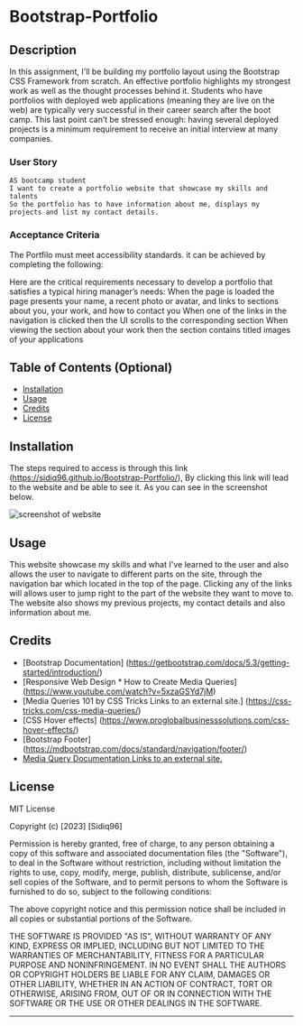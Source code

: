 # Bootstrap-Portfolio
## Description

In this assignment, I'll be building my portfolio layout using the Bootstrap CSS Framework from scratch. An effective portfolio highlights my strongest work as well as the thought processes behind it. Students who have portfolios with deployed web applications (meaning they are live on the web) are typically very successful in their career search after the boot camp. This last point can’t be stressed enough: having several deployed projects is a minimum requirement to receive an initial interview at many companies.

### User Story

```
AS bootcamp student
I want to create a portfolio website that showcase my skills and talents
So the portfolio has to have information about me, displays my projects and list my contact details.
```
### Acceptance Criteria

The Portfilo must meet accessibility standards. it can be achieved by completing the following:

Here are the critical requirements necessary to develop a portfolio that satisfies a typical hiring manager’s needs:
When the page is loaded the page presents your name, a recent photo or avatar, and links to sections about you, your work, and how to contact you
When one of the links in the navigation is clicked then the UI scrolls to the corresponding section
When viewing the section about your work then the section contains titled images of your applications


## Table of Contents (Optional)
- [Installation](#installation)
- [Usage](#usage)
- [Credits](#credits)
- [License](#license)

## Installation

The steps required to access is through this link (https://sidiq96.github.io/Bootstrap-Portfolio/), By clicking this link will lead to the website and be able to see it. As you can see in the screenshot below.

![screenshot of website](./images/Screenshot%20of%20my%20website.png)

## Usage

This website showcase my skills and what I've learned to the user and also allows the user to navigate to different parts on the site, through the navigation bar which located in the top
of the page. Clicking any of the links will allows user to jump right to the part of the website they want to move to. The website also shows my previous projects, my contact details and also information about me.

## Credits

* [Bootstrap Documentation] (https://getbootstrap.com/docs/5.3/getting-started/introduction/)
* [Responsive Web Design * How to Create Media Queries] (https://www.youtube.com/watch?v=5xzaGSYd7jM)
* [Media Queries 101 by CSS Tricks Links to an external site.] (https://css-tricks.com/css-media-queries/)
* [CSS Hover effects] (https://www.proglobalbusinesssolutions.com/css-hover-effects/)
* [Bootstrap Footer] (https://mdbootstrap.com/docs/standard/navigation/footer/)
* [Media Query Documentation Links to an external site.](https://www.w3schools.com/cssref/css3_pr_mediaquery.php)


## License

MIT License

Copyright (c) [2023] [Sidiq96]

Permission is hereby granted, free of charge, to any person obtaining a copy
of this software and associated documentation files (the "Software"), to deal
in the Software without restriction, including without limitation the rights
to use, copy, modify, merge, publish, distribute, sublicense, and/or sell
copies of the Software, and to permit persons to whom the Software is
furnished to do so, subject to the following conditions:

The above copyright notice and this permission notice shall be included in all
copies or substantial portions of the Software.

THE SOFTWARE IS PROVIDED "AS IS", WITHOUT WARRANTY OF ANY KIND, EXPRESS OR
IMPLIED, INCLUDING BUT NOT LIMITED TO THE WARRANTIES OF MERCHANTABILITY,
FITNESS FOR A PARTICULAR PURPOSE AND NONINFRINGEMENT. IN NO EVENT SHALL THE
AUTHORS OR COPYRIGHT HOLDERS BE LIABLE FOR ANY CLAIM, DAMAGES OR OTHER
LIABILITY, WHETHER IN AN ACTION OF CONTRACT, TORT OR OTHERWISE, ARISING FROM,
OUT OF OR IN CONNECTION WITH THE SOFTWARE OR THE USE OR OTHER DEALINGS IN THE
SOFTWARE.

---